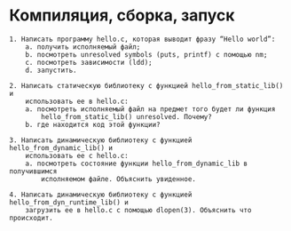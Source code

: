# Компиляция, сборка, запуск
    1. Написать программу hello.c, которая выводит фразу “Hello world”:
        a. получить исполняемый файл;
        b. посмотреть unresolved symbols (puts, printf) с помощью nm;
        c. посмотреть зависимости (ldd);
        d. запустить.
        
    2. Написать статическую библиотеку с функцией hello_from_static_lib() и
        использовать ее в hello.c:
        a. посмотреть исполняемый файл на предмет того будет ли функция
            hello_from_static_lib() unresolved. Почему?
        b. где находится код этой функции?
        
    3. Написать динамическую библиотеку с функцией hello_from_dynamic_lib() и
        использовать ее с hello.c:
        a. посмотреть состояние функции hello_from_dynamic_lib в получившимся
            исполняемом файле. Объяснить увиденное.
            
    4. Написать динамическую библиотеку с функцией hello_from_dyn_runtime_lib() и
        загрузить ее в hello.c с помощью dlopen(3). Объяснить что происходит.
